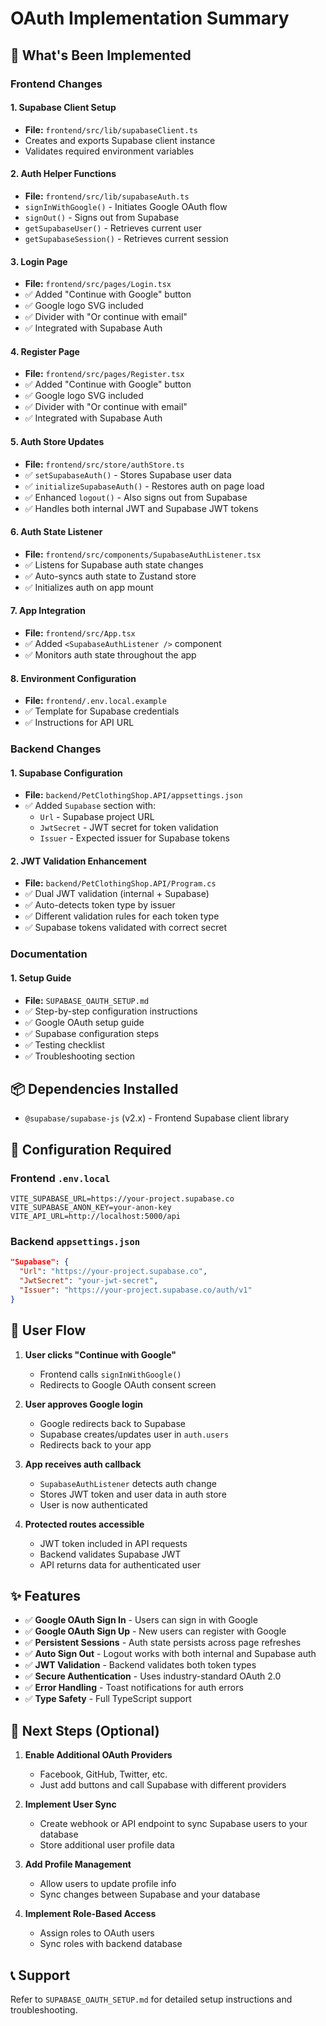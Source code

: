 # OAuth Implementation Summary

## 🎉 What's Been Implemented

### Frontend Changes

#### 1. **Supabase Client Setup**
- **File:** `frontend/src/lib/supabaseClient.ts`
- Creates and exports Supabase client instance
- Validates required environment variables

#### 2. **Auth Helper Functions**
- **File:** `frontend/src/lib/supabaseAuth.ts`
- `signInWithGoogle()` - Initiates Google OAuth flow
- `signOut()` - Signs out from Supabase
- `getSupabaseUser()` - Retrieves current user
- `getSupabaseSession()` - Retrieves current session

#### 3. **Login Page**
- **File:** `frontend/src/pages/Login.tsx`
- ✅ Added "Continue with Google" button
- ✅ Google logo SVG included
- ✅ Divider with "Or continue with email"
- ✅ Integrated with Supabase Auth

#### 4. **Register Page**
- **File:** `frontend/src/pages/Register.tsx`
- ✅ Added "Continue with Google" button
- ✅ Google logo SVG included
- ✅ Divider with "Or continue with email"
- ✅ Integrated with Supabase Auth

#### 5. **Auth Store Updates**
- **File:** `frontend/src/store/authStore.ts`
- ✅ `setSupabaseAuth()` - Stores Supabase user data
- ✅ `initializeSupabaseAuth()` - Restores auth on page load
- ✅ Enhanced `logout()` - Also signs out from Supabase
- ✅ Handles both internal JWT and Supabase JWT tokens

#### 6. **Auth State Listener**
- **File:** `frontend/src/components/SupabaseAuthListener.tsx`
- ✅ Listens for Supabase auth state changes
- ✅ Auto-syncs auth state to Zustand store
- ✅ Initializes auth on app mount

#### 7. **App Integration**
- **File:** `frontend/src/App.tsx`
- ✅ Added `<SupabaseAuthListener />` component
- ✅ Monitors auth state throughout the app

#### 8. **Environment Configuration**
- **File:** `frontend/.env.local.example`
- ✅ Template for Supabase credentials
- ✅ Instructions for API URL

### Backend Changes

#### 1. **Supabase Configuration**
- **File:** `backend/PetClothingShop.API/appsettings.json`
- ✅ Added `Supabase` section with:
  - `Url` - Supabase project URL
  - `JwtSecret` - JWT secret for token validation
  - `Issuer` - Expected issuer for Supabase tokens

#### 2. **JWT Validation Enhancement**
- **File:** `backend/PetClothingShop.API/Program.cs`
- ✅ Dual JWT validation (internal + Supabase)
- ✅ Auto-detects token type by issuer
- ✅ Different validation rules for each token type
- ✅ Supabase tokens validated with correct secret

### Documentation

#### 1. **Setup Guide**
- **File:** `SUPABASE_OAUTH_SETUP.md`
- ✅ Step-by-step configuration instructions
- ✅ Google OAuth setup guide
- ✅ Supabase configuration steps
- ✅ Testing checklist
- ✅ Troubleshooting section

## 📦 Dependencies Installed

- `@supabase/supabase-js` (v2.x) - Frontend Supabase client library

## 🔑 Configuration Required

### Frontend `.env.local`
```env
VITE_SUPABASE_URL=https://your-project.supabase.co
VITE_SUPABASE_ANON_KEY=your-anon-key
VITE_API_URL=http://localhost:5000/api
```

### Backend `appsettings.json`
```json
"Supabase": {
  "Url": "https://your-project.supabase.co",
  "JwtSecret": "your-jwt-secret",
  "Issuer": "https://your-project.supabase.co/auth/v1"
}
```

## 🎯 User Flow

1. **User clicks "Continue with Google"**
   - Frontend calls `signInWithGoogle()`
   - Redirects to Google OAuth consent screen

2. **User approves Google login**
   - Google redirects back to Supabase
   - Supabase creates/updates user in `auth.users`
   - Redirects back to your app

3. **App receives auth callback**
   - `SupabaseAuthListener` detects auth change
   - Stores JWT token and user data in auth store
   - User is now authenticated

4. **Protected routes accessible**
   - JWT token included in API requests
   - Backend validates Supabase JWT
   - API returns data for authenticated user

## ✨ Features

- ✅ **Google OAuth Sign In** - Users can sign in with Google
- ✅ **Google OAuth Sign Up** - New users can register with Google
- ✅ **Persistent Sessions** - Auth state persists across page refreshes
- ✅ **Auto Sign Out** - Logout works with both internal and Supabase auth
- ✅ **JWT Validation** - Backend validates both token types
- ✅ **Secure Authentication** - Uses industry-standard OAuth 2.0
- ✅ **Error Handling** - Toast notifications for auth errors
- ✅ **Type Safety** - Full TypeScript support

## 🚀 Next Steps (Optional)

1. **Enable Additional OAuth Providers**
   - Facebook, GitHub, Twitter, etc.
   - Just add buttons and call Supabase with different providers

2. **Implement User Sync**
   - Create webhook or API endpoint to sync Supabase users to your database
   - Store additional user profile data

3. **Add Profile Management**
   - Allow users to update profile info
   - Sync changes between Supabase and your database

4. **Implement Role-Based Access**
   - Assign roles to OAuth users
   - Sync roles with backend database

## 📞 Support

Refer to `SUPABASE_OAUTH_SETUP.md` for detailed setup instructions and troubleshooting.
